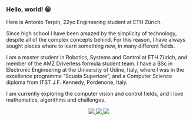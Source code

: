 ### Hello, world! 😁
Here is Antonio Terpin, 22yo Engineering student at ETH Zürich. 

Since high school I have been amazed by the simplicity of technology, despite all of the complex concepts behind. For this reason, I have always sought places where to learn something new, in many different fields.

I am a master student in Robotics, Systems and Control at ETH Zürich, and member of the AMZ Driverless formula student team. I have a BSc in Electronic Engineering at the University of Udine, Italy, where I was in the excellence programme "Scuola Superiore", and a Computer Science diploma from ITST J.F. Kennedy, Pordenone, Italy.

I am currently exploring the computer vision and control fields, and I love mathematics, algorithms and challenges.

<p align="center">
  <a href="https://github.com/antonioterpin">
    <img src="https://img.shields.io/badge/-GitHub-%23181717?logo=github&logoColor=white">
  </a>
  <a href="https://www.linkedin.com/in/antonioterpin">
    <img src="https://img.shields.io/badge/-LinkedIn-%230077b5?logo=linkedin&logoColor=white">
  </a>
  <a href="https://stackoverflow.com/users/6117597/aterpin">
    <img src="https://img.shields.io/badge/-StackOverflow-%23fe7a16?logo=stack-overflow&logoColor=white">
  </a>
</p>
